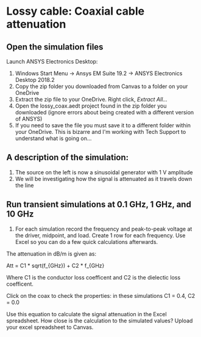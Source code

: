 # Lossy cable: Coaxial cable attenuation

## Open the simulation files 

Launch ANSYS Electronics Desktop: 

1. Windows Start Menu -> Ansys EM Suite 19.2 -> ANSYS Electronics Desktop 2018.2
2. Copy the zip folder you downloaded from Canvas to a folder on your OneDrive
3. Extract the zip file to your OneDrive. Right click, *Extract All...* 
4. Open the lossy_coax.aedt project found in the zip folder you downloaded (ignore errors about being created with a different version of ANSYS)
5. If you need to save the file you must save it to a different folder within your OneDrive. This is bizarre and I'm working with Tech Support to understand what is going on...

## A description of the simulation: 

1. The source on the left is now a sinusoidal generator with 1 V amplitude
2. We will be investigating how the signal is attenuated as it travels down the line 

## Run transient simulations at 0.1 GHz, 1 GHz, and 10 GHz

1. For each simulation record the frequency and peak-to-peak voltage at the driver, midpoint, and load. Create 1 row for each frequency. Use Excel so you can do a few quick calculations afterwards.

The attenuation in dB/m is given as: 

Att = C1 \* sqrt(f_{GHz}) + C2 \* f_{GHz}

Where C1 is the conductor loss coefficent and C2 is the dielectic loss coefficent. 

Click on the coax to check the properties: in these simulations C1 = 0.4, C2 = 0.0

Use this equation to calculate the signal attenuation in the Excel spreadsheet. How close is the calculation to the simulated values? Upload your excel spreadsheet to Canvas. 
